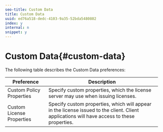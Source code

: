 ```yaml
---
seo-title: Custom Data
title: Custom Data
uuid: ed76a518-dedc-4103-9a35-52bda5480802
index: y
internal: n
snippet: y
---
```


# Custom Data{#custom-data}

The following table describes the Custom Data preferences: 

|  Preference  | Description  |
|---|---|
|  Custom Policy Properties  | Specify custom properties, which the license server may use when issuing licenses.  |
|  Custom License Properties  | Specify custom properties, which will appear in the license issued to the client. Client applications will have access to these properties.  |

